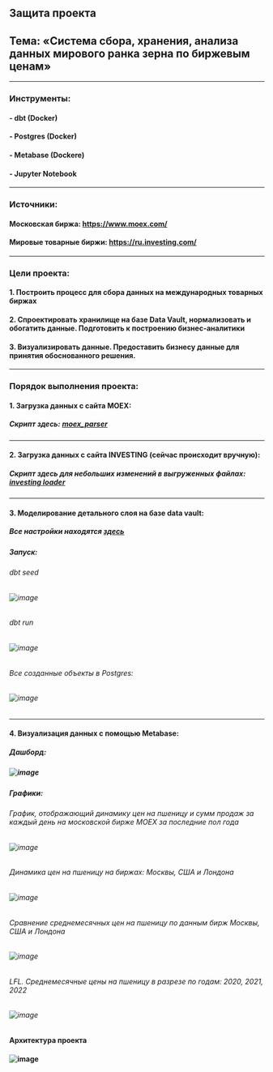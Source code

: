 ## Защита проекта
## Тема: «Система сбора, хранения, анализа данных мирового ранка зерна по биржевым ценам»

***

### Инструменты:

#### - dbt (Docker)
#### - Postgres (Docker)
#### - Metabase (Dockere)
#### - Jupyter Notebook

***

### Источники:

#### Московская биржа: https://www.moex.com/
#### Мировые товарные биржи: https://ru.investing.com/

***

### Цели проекта:
#### 1. Построить процесс для сбора данных на международных товарных биржах
#### 2. Спроектировать хранилище на базе  Data Vault, нормализовать и обогатить данные. Подготовить к построению бизнес-аналитики
#### 3. Визуализировать данные. Предоставить бизнесу данные для принятия обоснованного решения.

***

### Порядок выполнения проекта:

#### 1. Загрузка данных с сайта MOEX:
##### Скрипт здесь: [moex_parser](https://github.com/ElenaDoroshenko97/project_otus_main/blob/main/py_scripts/moex_parser.ipynb)

***

#### 2. Загрузка данных с сайта INVESTING (сейчас происходит вручную):
##### Скрипт здесь для небольших изменений в выгруженных файлах: [investing loader](https://github.com/ElenaDoroshenko97/project_otus_main/blob/main/py_scripts/investing_loader.ipynb)

***

#### 3. Моделирование детального слоя на базе data vault:
##### Все настройки находятся [здесь](https://github.com/ElenaDoroshenko97/project_otus_main/tree/main/project_otus_dbt)
##### Запуск:
###### dbt seed 
###### ![image](https://user-images.githubusercontent.com/15277539/153010150-745a2117-238e-4e38-af22-7197568427b5.png)

###### dbt run
###### ![image](https://user-images.githubusercontent.com/15277539/153010286-7eeff3e8-1c87-4c91-8554-6660b443f40b.png)


###### Все созданные объекты в Postgres:
###### ![image](https://user-images.githubusercontent.com/15277539/153010443-8403af80-8979-4397-8412-a620bc0df588.png)

***

#### 4. Визуализация данных с помощью Metabase:
##### Дашборд:
##### ![image](https://user-images.githubusercontent.com/15277539/153011466-4dc0e07c-f3c4-44c8-b715-15aa1e8353e3.png)

##### Графики:
###### График, отображающий динамику цен на пшеницу и сумм продаж за каждый день на московской бирже MOEX за последние пол года
###### ![image](https://user-images.githubusercontent.com/15277539/153012116-67cddc42-e405-4bd0-a5da-ea90e65e3ceb.png)

###### Динамика цен на пшеницу на биржах: Москвы, США и Лондона
###### ![image](https://user-images.githubusercontent.com/15277539/153012485-d3919537-0af0-43d5-8098-aae5d544d4b6.png)

###### Сравнение среднемесячных цен на пшеницу по данным бирж Москвы, США и Лондона
###### ![image](https://user-images.githubusercontent.com/15277539/153013352-41335463-dd1e-4596-9016-22e81d7a947d.png)

###### LFL. Среднемесячные цены на пшеницу в разрезе по годам: 2020, 2021, 2022
###### ![image](https://user-images.githubusercontent.com/15277539/153013768-0becdf9a-8162-46d9-9644-1ec3ff5d4da0.png)


#### Архитектура проекта
#### ![image](https://user-images.githubusercontent.com/15277539/153013929-dc1de353-ddb6-42e7-80d6-c06ace8a519a.png)



